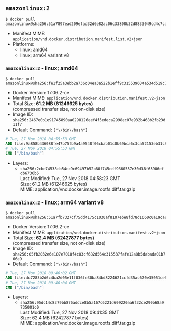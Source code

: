## `amazonlinux:2`

```console
$ docker pull amazonlinux@sha256:51a7897ead209efad32d6e82ac06c33808b32d8833049cd4c7ca8fd948b43008
```

-	Manifest MIME: `application/vnd.docker.distribution.manifest.list.v2+json`
-	Platforms:
	-	linux; amd64
	-	linux; arm64 variant v8

### `amazonlinux:2` - linux; amd64

```console
$ docker pull amazonlinux@sha256:fe1f25a3ebb2a736c04ea3a522b1eff9c315539604a534d519c787b277e94b9e
```

-	Docker Version: 17.06.2-ce
-	Manifest MIME: `application/vnd.docker.distribution.manifest.v2+json`
-	Total Size: **61.2 MB (61246625 bytes)**  
	(compressed transfer size, not on-disk size)
-	Image ID: `sha256:2467e0b1e91745890aa0298126eef4f5edeca2998ec07e932b468b2fb23d11f7`
-	Default Command: `["\/bin\/bash"]`

```dockerfile
# Tue, 27 Nov 2018 04:55:53 GMT
ADD file:9a858b436088fe47b75fb9a4a9548f06cbab01c8b69bca6c3ca52153eb31c81a in / 
# Tue, 27 Nov 2018 04:55:53 GMT
CMD ["/bin/bash"]
```

-	Layers:
	-	`sha256:2cbe74538cb54cc9c69497b52b80f745cdf9360557e30d38f63906efdb6736b5`  
		Last Modified: Tue, 27 Nov 2018 04:58:23 GMT  
		Size: 61.2 MB (61246625 bytes)  
		MIME: application/vnd.docker.image.rootfs.diff.tar.gzip

### `amazonlinux:2` - linux; arm64 variant v8

```console
$ docker pull amazonlinux@sha256:51a7fb7327cf75dd4175c1030af8107ebe8fd78d1660c0a19ca847e6091dfcf2
```

-	Docker Version: 17.06.2-ce
-	Manifest MIME: `application/vnd.docker.distribution.manifest.v2+json`
-	Total Size: **62.4 MB (62427877 bytes)**  
	(compressed transfer size, not on-disk size)
-	Image ID: `sha256:05fb2032e6e107e7018f4c83cf682d564c315537fafe12a8b5dabada01b766e9`
-	Default Command: `["\/bin\/bash"]`

```dockerfile
# Tue, 27 Nov 2018 09:40:02 GMT
ADD file:dc7283b2d6c4ba2d05e11f036fe30ba84bd8224621ccfd35ac670e35051ce620 in / 
# Tue, 27 Nov 2018 09:40:04 GMT
CMD ["/bin/bash"]
```

-	Layers:
	-	`sha256:95dc14c8379bb876addce8b5a167c6221d609220aa6f32ce290b68a9735001c0`  
		Last Modified: Tue, 27 Nov 2018 09:41:35 GMT  
		Size: 62.4 MB (62427877 bytes)  
		MIME: application/vnd.docker.image.rootfs.diff.tar.gzip

